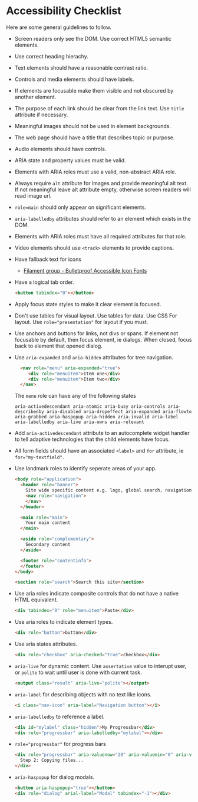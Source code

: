 # Accessibility Checklist

Here are some general guidelines to follow.

- Screen readers only see the DOM. Use correct HTML5 semantic elements.
- Use correct heading hierachy.
- Text elements should have a reasonable contrast ratio.
- Controls and media elements should have labels.
- If elements are focusable make them visible and not obscured by another element.
- The purpose of each link should be clear from the link text. Use `title` attribute if necessary.
- Meaningful images should not be used in element backgrounds.
- The web page should have a title that describes topic or purpose.
- Audio elements should have controls.
- ARIA state and property values must be valid.
- Elements with ARIA roles must use a valid, non-abstract ARIA role.
- Always require `alt` attribute for images and provide meaningful alt text. If not meaningful leave alt attribute empty, otherwise screen readers will read image url.
- `role=main` should only appear on significant elements.
- `aria-labelledby` attributes should refer to an element which exists in the DOM.
- Elements with ARIA roles must have all required attributes for that role.
- Video elements should use `<track>` elements to provide captions.
- Have fallback text for icons
  - [Filament group - Bulletproof Accessible Icon Fonts](http://www.filamentgroup.com/lab/bulletproof_icon_fonts.html)
- Have a logical tab order.

  ```html
  <button tabindex="0"></button>
  ```
- Apply focus state styles to make it clear element is focused.
- Don't use tables for visual layout. Use tables for data. Use CSS For layout. Use `role="presentation"` for layout if you must.
- Use anchors and buttons for links, not divs or spans. If element not focusable by default, then focus element, ie dialogs. When closed, focus back to element that opened dialog.
- Use `aria-expanded` and `aria-hidden` attributes for tree navigation.

  ```html
    <nav role="menu" aria-expanded="true">
       <div role="menuitem">Item one</div>
       <div role="menuitem">Item two</div>
    </nav>
  ```

  The `menu` role can have any of the following states

  ```
  aria-activedescendant aria-atomic aria-busy aria-controls aria-describedby aria-disabled aria-dropeffect aria-expanded aria-flowto aria-grabbed aria-haspopup aria-hidden aria-invalid aria-label aria-labelledby aria-live aria-owns aria-relevant
  ```
- Add `aria-activedescendant` attribute to an autocomplete widget handler to tell adaptive technologies that the child elements have focus.
- All form fields should have an associated `<label>` and `for` attribute, ie `for="my-textfield"`.
- Use landmark roles to identify seperate areas of your app.
  ```html
  <body role="application">
    <header role="banner">
      Site wide specific content e.g. logo, global search, navigation
      <nav role="navigation">
      </nav>
    </header>

    <main role="main">
      Your main content
    </main>

    <aside role="complementary">
      Secondary content
    </aside>

    <footer role="contentinfo">
    </footer>
  </body>
  ```
  ```html
  <section role="search">Search this site</section>
  ```
- Use aria roles indicate composite controls that do not have a native HTML equivalent.

    ```html
    <div tabindex="0" role="menuitem">Paste</div>
    ```
- Use aria roles to indicate element types.

    ```html
    <div role="button">button</div>
    ```
- Use aria states attributes.

    ```html
    <div role="checkbox" aria-checked="true">checkbox</div>
    ```
- `aria-live` for dynamic content. Use `assertative` value to interupt user, or `polite` to wait until user is done with current task.

    ```html
    <output class="result" aria-live="polite"></output>
    ```
- `aria-label` for describing objects with no text like icons.

    ```html
    <i class="nav-icon" aria-label="Navigation button"></i>
    ```

- `aria-labelledby` to reference a label.

  ```html
  <div id="mylabel" class="hidden">My Progressbar</div>
  <div role="progressbar" aria-labelledby="mylabel"></div>
  ```

- `role="progressbar"` for progress bars

  ```html
  <div role="progressbar" aria-valuenow="20" aria-valuemin="0" aria-valuetext="Step 2: Copying files... " aria-valuemax="100">
    Step 2: Copying files...
  </div>

- `aria-haspopup` for dialog modals.

  ```html
  <button aria-haspopup="true"></button>
  <div role="dialog" arial-label="Modal" tabindex="-1"></div>
  ```
